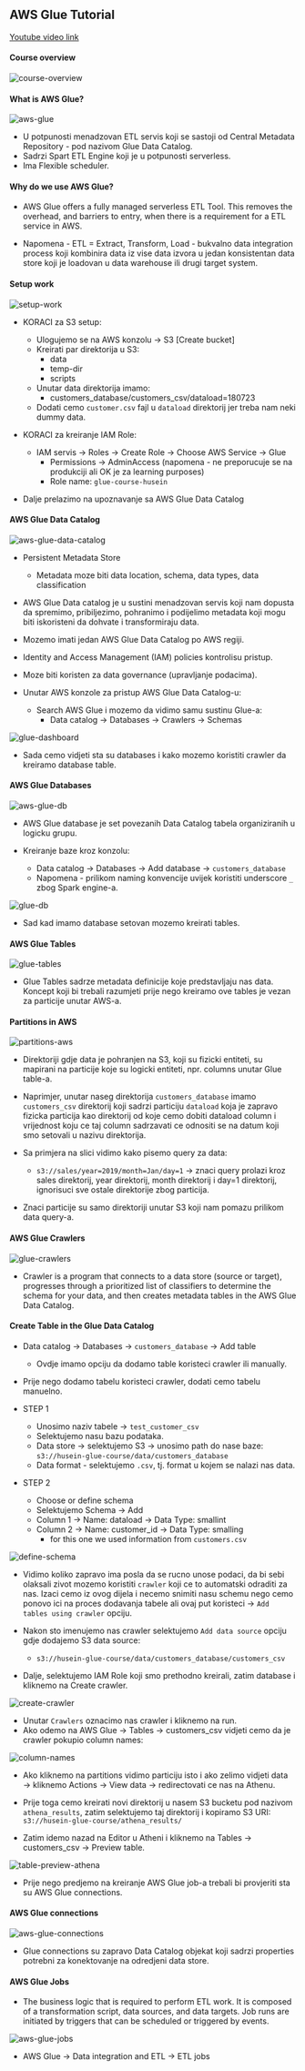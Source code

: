 ## AWS Glue Tutorial

[Youtube video link](https://youtu.be/dQnRP6X8QAU)

#### Course overview

![course-overview](/task-xx-workshops/01-aws-glue/img/01-overview.png)

#### What is AWS Glue?

![aws-glue](/task-xx-workshops/01-aws-glue/img/02-aws-glue-explained.png)

* U potpunosti menadzovan ETL servis koji se sastoji od Central Metadata Repository - pod nazivom Glue Data Catalog.
* Sadrzi Spart ETL Engine koji je u potpunosti serverless.
* Ima Flexible scheduler. 

#### Why do we use AWS Glue?

* AWS Glue offers a fully managed serverless ETL Tool. This removes the overhead, and barriers to entry, when there is a requirement for a ETL service in AWS.

* Napomena - ETL = Extract, Transform, Load - bukvalno data integration process koji kombinira data iz vise data izvora u jedan konsistentan data store koji je loadovan u data warehouse ili drugi target system.

#### Setup work

![setup-work](/task-xx-workshops/01-aws-glue/img/03-setup-work.png)

* KORACI za S3 setup:

    * Ulogujemo se na AWS konzolu → S3 [Create bucket] 
    * Kreirati par direktorija u S3:
        * data
        * temp-dir
        * scripts
    * Unutar data direktorija imamo:
        * customers_database/customers_csv/dataload=180723
    * Dodati cemo `customer.csv` fajl u `dataload` direktorij jer treba nam neki dummy data.

* KORACI za kreiranje IAM Role:

    * IAM servis → Roles → Create Role → Choose AWS Service → Glue
        * Permissions → AdminAccess (napomena - ne preporucuje se na produkciji ali OK je za learning purposes)
        * Role name: `glue-course-husein`

* Dalje prelazimo na upoznavanje sa AWS Glue Data Catalog

#### AWS Glue Data Catalog

![aws-glue-data-catalog](/task-xx-workshops/01-aws-glue/img/04-aws-glue-data-catalog.png)

* Persistent Metadata Store     
    * Metadata moze biti data location, schema, data types, data classification

* AWS Glue Data catalog je u sustini menadzovan servis koji nam dopusta da spremimo, pribiljezimo, pohranimo i podijelimo metadata koji mogu biti iskoristeni da dohvate i transformiraju data.

* Mozemo imati jedan AWS Glue Data Catalog po AWS regiji. 

* Identity and Access Management (IAM) policies kontrolisu pristup.

* Moze biti koristen za data governance (upravljanje podacima). 

* Unutar AWS konzole za pristup AWS Glue Data Catalog-u: 

    * Search AWS Glue i mozemo da vidimo samu sustinu Glue-a:
        *  Data catalog → Databases → Crawlers → Schemas

![glue-dashboard](/task-xx-workshops/01-aws-glue/img/05-aws-glue-console.png)

* Sada cemo vidjeti sta su databases i kako mozemo koristiti crawler da kreiramo database table.

#### AWS Glue Databases

![aws-glue-db](/task-xx-workshops/01-aws-glue/img/06-aws-glue-db.png)

* AWS Glue database je set povezanih Data Catalog tabela organiziranih u logicku grupu.

* Kreiranje baze kroz konzolu:

    * Data catalog → Databases → Add database → `customers_database`
    * Napomena - prilikom naming konvencije uvijek koristiti underscore `_` zbog Spark engine-a.

![glue-db](/task-xx-workshops/01-aws-glue/img/07-glue-database.png)

* Sad kad imamo database setovan mozemo kreirati tables.

#### AWS Glue Tables

![glue-tables](/task-xx-workshops/01-aws-glue/img/08-aws-glue-tables.png)

* Glue Tables sadrze metadata definicije koje predstavljaju nas data. Koncept koji bi trebali razumjeti prije nego kreiramo ove tables je vezan za particije unutar AWS-a.

#### Partitions in AWS

![partitions-aws](/task-xx-workshops/01-aws-glue/img/09-partitions-in-aws.png)

* Direktoriji gdje data je pohranjen na S3, koji su fizicki entiteti, su mapirani na particije koje su logicki entiteti, npr. columns unutar Glue table-a.

* Naprimjer, unutar naseg direktorija `customers_database` imamo `customers_csv` direktorij koji sadrzi particiju `dataload` koja je zapravo fizicka particija kao direktorij od koje cemo dobiti dataload column i vrijednost koju ce taj column sadrzavati ce odnositi se na datum koji smo setovali u nazivu direktorija. 

* Sa primjera na slici vidimo kako pisemo query za data:
    
    * `s3://sales/year=2019/month=Jan/day=1` → znaci query prolazi kroz sales direktorij, year direktorij, month direktorij i day=1 direktorij, ignorisuci sve ostale direktorije zbog particija.

* Znaci particije su samo direktoriji unutar S3 koji nam pomazu prilikom data query-a.

#### AWS Glue Crawlers

![glue-crawlers](/task-xx-workshops/01-aws-glue/img/10-crawlers.png)

* Crawler is a program that connects to a data store (source or target), progresses through a prioritized list of classifiers to determine the schema for your data, and then creates metadata tables in the AWS Glue Data Catalog.

#### Create Table in the Glue Data Catalog

* Data catalog → Databases → `customers_database` → Add table
    * Ovdje imamo opciju da dodamo table koristeci crawler ili manually.

* Prije nego dodamo tabelu koristeci crawler, dodati cemo tabelu manuelno.

* STEP 1
    * Unosimo naziv tabele → `test_customer_csv`
    * Selektujemo nasu bazu podataka.
    * Data store → selektujemo S3 → unosimo path do nase baze: `s3://husein-glue-course/data/customers_database`
    * Data format - selektujemo `.csv`, tj. format u kojem se nalazi nas data.

* STEP 2
    * Choose or define schema 
    * Selektujemo Schema → Add
    * Column 1 → Name: dataload → Data Type: smallint
    * Column 2 → Name: customer_id → Data Type: smalling 
        * for this one we used information from `customers.csv`

![define-schema](/task-xx-workshops/01-aws-glue/img/11-define-schema.png)

* Vidimo koliko zapravo ima posla da se rucno unose podaci, da bi sebi olaksali zivot mozemo koristiti `crawler` koji ce to automatski odraditi za nas. Izaci cemo iz ovog dijela i necemo snimiti nasu schemu nego cemo ponovo ici na proces dodavanja tabele ali ovaj put koristeci → `Add tables using crawler` opciju.

* Nakon sto imenujemo nas crawler selektujemo `Add data source` opciju gdje dodajemo S3 data source:
    * `s3://husein-glue-course/data/customers_database/customers_csv`

* Dalje, selektujemo IAM Role koji smo prethodno kreirali, zatim database i kliknemo na Create crawler.

![create-crawler](/task-xx-workshops/01-aws-glue/img/12-create-crawler.png)

* Unutar `Crawlers` oznacimo nas crawler i kliknemo na run.
* Ako odemo na AWS Glue → Tables → customers_csv vidjeti cemo da je crawler pokupio column names:

![column-names](/task-xx-workshops/01-aws-glue/img/13-column-names.png)

* Ako kliknemo na partitions vidimo particiju isto i ako zelimo vidjeti data → kliknemo Actions → View data → redirectovati ce nas na Athenu.

* Prije toga cemo kreirati novi direktorij u nasem S3 bucketu pod nazivom `athena_results`, zatim selektujemo taj direktorij i kopiramo S3 URI: `s3://husein-glue-course/athena_results/`

* Zatim idemo nazad na Editor u Atheni i kliknemo na Tables → customers_csv → Preview table.

![table-preview-athena](/task-xx-workshops/01-aws-glue/img/14-athena-preview.png)

* Prije nego predjemo na kreiranje AWS Glue job-a trebali bi provjeriti sta su AWS Glue connections. 

#### AWS Glue connections

![aws-glue-connections](/task-xx-workshops/01-aws-glue/img/15-aws-glue-connections.png)

* Glue connections su zapravo Data Catalog objekat koji sadrzi properties potrebni za konektovanje na odredjeni data store.

#### AWS Glue Jobs

* The business logic that is required to perform ETL work. It is composed of a transformation script, data sources, and data targets. Job runs are initiated by triggers that can be scheduled or triggered by events. 

![aws-glue-jobs](/task-xx-workshops/01-aws-glue/img/16-aws-glue-jobs.png)

* AWS Glue → Data integration and ETL → ETL jobs